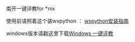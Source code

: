 南开一键评教for *nix


使用前请照着这个装wxpython ： [wxpython安装指南](http://wiki.wxpython.org/How%20to%20install%20wxPython)


windows版本请戳这里下载[Windows 一键评教](https://github.com/NKUCodingCat/Something-Else/blob/master/%E4%B8%80%E9%94%AE%E8%AF%84%E6%95%99.rar?raw=true)
